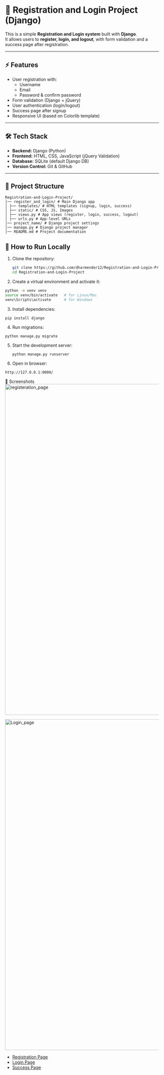# 📝 Registration and Login Project (Django)

This is a simple **Registration and Login system** built with **Django**.  
It allows users to **register, login, and logout**, with form validation and a success page after registration.

---

## ⚡ Features
- User registration with:
  - Username
  - Email
  - Password & confirm password
- Form validation (Django + jQuery)
- User authentication (login/logout)
- Success page after signup
- Responsive UI (based on Colorlib template)

---

## 🛠 Tech Stack
- **Backend:** Django (Python)
- **Frontend:** HTML, CSS, JavaScript (jQuery Validation)
- **Database:** SQLite (default Django DB)
- **Version Control:** Git & GitHub

---

## 📂 Project Structure

```
Registration-and-Login-Project/
│── register_and_login/ # Main Django app
│ ├── templates/ # HTML templates (signup, login, success)
│ ├── static/ # CSS, JS, Images
│ ├── views.py # App views (register, login, success, logout)
│ ├── urls.py # App-level URLs
│── project_name/ # Django project settings
│── manage.py # Django project manager
│── README.md # Project documentation
```

## 🚀 How to Run Locally
1. Clone the repository:
   ```bash
   git clone https://github.com/dharmender12/Registration-and-Login-Project.git
   cd Registration-and-Login-Project


2. Create a virtual environment and activate it:
```bash
python -m venv venv
source venv/bin/activate   # for Linux/Mac
venv\Scripts\activate      # for Windows
```
3. Install dependencies:
```bash
pip install django
```
4. Run migrations:
```
python manage.py migrate
```
5. Start the development server:
   ```
   python manage.py runserver

6. Open in browser:
```
http://127.0.0.1:8000/
```
📸 Screenshots
<img width="1920" height="1080" alt="registeration_page" src="https://github.com/user-attachments/assets/6af7d963-10be-473a-b0ca-659497e4f075" />

<img width="1920" height="1080" alt="Login_page" src="https://github.com/user-attachments/assets/ed4d4196-a736-42d4-9f17-5c57f68d324c" />


- [Registration Page](Screenshots/registration_page.png)
- [Login Page](Screenshots/Login_page.png)
- [Success Page](Screenshots/success_page.png)



